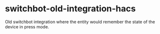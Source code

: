 # switchbot-old-integration-hacs
Old switchbot integration where the entity would remember the state of the device in press mode. 
